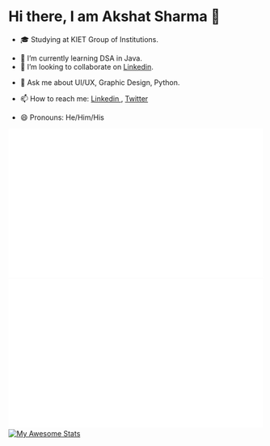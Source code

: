 # Hi there, I am Akshat Sharma 👋

<!--
**akshatcoder-hash/akshatcoder-hash** is a ✨ _special_ ✨ repository because its `README.md` (this file) appears on your GitHub profile. 

Here are some ideas to get you started:-->
- 🎓 Studying at KIET Group of Institutions.
<!-- 🔭 I’m currently working on... -->
- 🌱 I’m currently learning DSA in Java.
- 👯 I’m looking to collaborate on [Linkedin](https://www.linkedin.com/in/akshatcoder/).
<!-- 🤔 I’m looking for help with ... -->
- 💬 Ask me about UI/UX, Graphic Design, Python. 
- 📫 How to reach me: 
 [Linkedin  ](https://www.linkedin.com/in/akshatcoder/),	 [Twitter ](https://twitter.com/akshatcoderhash)


- 😄 Pronouns: He/Him/His
 <!-- ⚡ Fun fact: I -->
 




![](https://github.com/akshatcoder-hash/github-stats/blob/master/generated/overview.svg)
![](https://github.com/akshatcoder-hash/github-stats/blob/master/generated/languages.svg)
[![My Awesome Stats](https://awesome-github-stats.azurewebsites.net/user-stats/akshatcoder-hash?cardType=github&theme=ayu-mirage)](https://git.io/awesome-stats-card)

